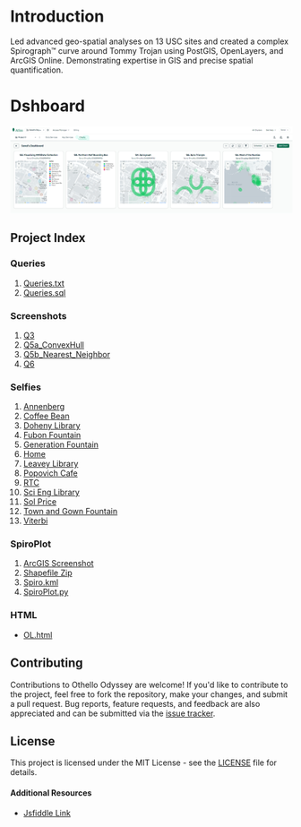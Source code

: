 # Introduction
Led advanced geo-spatial analyses on 13 USC sites and created a complex Spirograph™ curve around Tommy Trojan using PostGIS, OpenLayers, and ArcGIS Online. Demonstrating expertise in GIS and precise spatial quantification. 

# Dshboard
![Dashboard](./Screenshots/Readme.PNG)

## Project Index

### Queries
1. [Queries.txt](./Postgres_Queries/Queries.txt)
2. [Queries.sql](./Postgres_Queries/Queries.sql)

### Screenshots
1. [Q3](./ScreenShots/Q3.png)
2. [Q5a_ConvexHull](./ScreenShots/Q5a_ConvexHull.png)
3. [Q5b_Nearest_Neighbor](./ScreenShots/Q5b_Nearest_Neighbor.png)
4. [Q6](./ScreenShots/Q6.png)

### Selfies
1. [Annenberg](Selfies/Annenberg.png)
2. [Coffee Bean](Selfies/Coffee_Bean.png)
3. [Doheny Library](Selfies/Doheny_Library.png)
4. [Fubon Fountain](Selfies/Fubon_Fountain.png)
5. [Generation Fountain](Selfies/Generation_Fountain.png)
6. [Home](Selfies/Home.png)
7. [Leavey Library](Selfies/Leavey_Library.png)
8. [Popovich Cafe](Selfies/Popovich_Cafe.png)
9. [RTC](Selfies/RTC.png)
10. [Sci Eng Library](Selfies/Sci_Eng_Library.png)
11. [Sol Price](Selfies/Sol_Price.png)
12. [Town and Gown Fountain](Selfies/Town_and_Gown_Fountain.png)
13. [Viterbi](Selfies/Viterbi.png)

### SpiroPlot
1. [ArcGIS Screenshot](SpiroPlot/ArcGIS_Screenshot.png)
2. [Shapefile Zip](SpiroPlot/Shapefile.zip)
3. [Spiro.kml](SpiroPlot/Spiro.kml)
4. [SpiroPlot.py](SpiroPlot/SpiroPlot.py)

### HTML
- [OL.html](OL.html)

## Contributing

Contributions to Othello Odyssey are welcome! If you'd like to contribute to the project, feel free to fork the repository, make your changes, and submit a pull request. Bug reports, feature requests, and feedback are also appreciated and can be submitted via the [issue tracker](https://github.com/shecoderfinally/Othello-Odyssey/issues).

## License

This project is licensed under the MIT License - see the [LICENSE](https://github.com/shecoderfinally/Othello-Odyssey/blob/main/LICENSE) file for details.


#### Additional Resources
- [Jsfiddle Link](https://jsfiddle.net/SanaiDivadkar/5f42wy31/7/)

